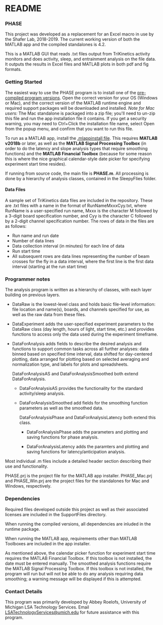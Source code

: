 # README #

### PHASE ###
This project was developed as a replacement for an Excel macro in use
by the Shafer Lab, 2018-2019. The current working version of both the MATLAB app and the compiled standalones is 4.2.

This is a MATLAB GUI that reads .txt files output from TriKinetics activity monitors and does activity, sleep, and entrainment analysis on the file data. It outputs the results in Excel files and MATLAB plots in both pdf and fig formats.

### Getting Started ###

The easiest way to use the PHASE program is to install one of the [pre-compiled program versions](Installer%20Downloads). Open the correct version for your OS (Windows or Mac), and the correct version of the MATLAB runtime engine and required support packages will be downloaded and installed. *Note for Mac users:* The Mac standalone is packaged into a zip file; you'll need to un-zip this file and run the app installation file it contains.
If you get a security warning, you may need to Ctrl+Click the installation file name,
select Open from the popup menu, and confirm that you want to run this file.

To run as a MATLAB app, install the [.mlappinstall file](Installer%20Downloads/PHASE.mlappinstall). This requires **MATLAB v2018b** or later, as well as the **MATLAB Signal Processing Toolbox** (in order to do the latency and slope analysis types that require smoothing functions) and the **MATLAB Financial Toolbox** (because for some reason this is where the nice graphical calendar-style date picker for specifying experiment start time resides).

If running from source code, the main file is **PHASE.m**. All processing is done by a hierarchy of analysis classes, contained in the SleepyFlies folder.


#### Data Files ####
A sample set of TriKinetics data files are included in the repository. These are .txt files with a name in the format of RunNameMxxxCyy.txt, where RunName is a user-specified run name, Mxxx is the character M followed by a 3-digit board specification number, and Cyy is the character C followed by a 2-digit channel specification number. The rows of data in the files are as follows:
* Run name and run date
* Number of data lines
* Data collection interval (in minutes) for each line of data
* Run start time
* All subsequent rows are data lines representing the number of beam crosses for the fly in a data interval, where the first line is the first data interval (starting at the run start time)


### Programmer notes ###

The analysis program is written as a hierarchy of classes, with each layer building on previous layers.

* DataRaw is the lowest-level class and holds basic file-level information: file location and name(s), boards, and channels specified for use, as well as the raw data from these files.

* DataExperiment adds the user-specified experiment parameters to the DataRaw class (day length, hours of light, start time, etc.) and provides functions to access only the data used during the experiment timeframe.

* DataForAnalysis adds fields to describe the desired analysis and functions to support common tasks across all further analyses: data binned based on specified time interval, data shifted for day-centered plotting, data arranged for plotting based on selected averaging and normalization type, and labels for plots and spreadsheets.

  DataForAnalysisAS and DataForAnalysisSmoothed both extend DataForAnalysis.

  * DataForAnalysisAS provides the functionality for the standard activity/sleep analysis.

  * DataForAnalysisSmoothed add fields for the smoothing function parameters as well as the smoothed data.

    DataForAnalysisPhase and DataForAnalysisLatency both extend this class.

    * DataForAnalysisPhase adds the parameters and plotting and saving functions for phase analysis.

    * DataForAnalysisLatency adds the paramters and plotting and saving functions for latency/anticipation analysis.


Most individual .m files include a detailed header section describing their use and functionality.

PHASE.prj is the project file for the MATLAB app installer.
PHASE_Mac.prj and PHASE_Win.prj are the project files for the standalones for Mac and Windows, respectively.

### Dependencies ###
Required files developed outside this project as well as their associated licenses
are included in the SupportFiles directory.

When running the compiled versions, all dependencies are inluded in the runtime package.

When running the MATLAB app, requirements other than MATLAB Toolboxes are included in the app installer.

As mentioned above, the calendar picker function for experiment start time requires the MATLAB Financial Toolbox. If this toolbox is not installed,
the date must be entered manually.
The smoothed analysis functions require the MATLAB Signal Processing Toolbox. If this toolbox is not installed, the program
will run but will not be able to do any analysis requiring data smoothing; a warning message will be displayed if this is attempted.


### Contact Details ###

This program was primarily developed by Abbey Roelofs, University of Michigan LSA Technology Services.
Email LSATechnologyServices@umich.edu for future assistance with this program.
